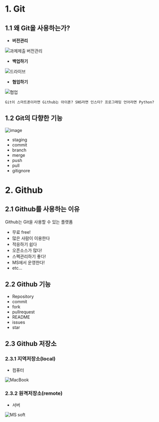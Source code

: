 # 1. Git

## 1.1 왜 Git을 사용하는가?
- **버전관리**

![과제제출 버전관리](https://user-images.githubusercontent.com/54783158/158599198-0f888baf-5623-4eb4-a354-b110d0089a95.jpg)
- **백업하기**

![드라이브](https://user-images.githubusercontent.com/54783158/158599155-74431b92-9bfb-4824-a840-ac2e756e8395.png)
- **협업하기**

![협업](https://user-images.githubusercontent.com/54783158/158599182-4f0a8e9c-df92-4f61-86ae-41f09529203f.jpg)
```
Git이 스마트폰이라면 Github는 아이폰? SNS라면 인스타? 프로그래밍 언어라면 Python?
```

## 1.2 Git의 다향한 기능

![image](https://user-images.githubusercontent.com/54783158/158599140-6dd3b851-c84e-4954-8ac5-646d4d72cfed.png)
- staging
- commit
- branch
- merge
- push
- pull
- gitignore

# 2. Github

## 2.1 Github를 사용하는 이유
Github는 Git을 사용할 수 있는 플랫폼
- 무료 free!
- 많은 사람이 이용한다
- 적응하기 쉽다
- 오픈소스가 많다!
- 스펙관리하기 좋다!
- MS에서 운영한다!
- etc...

## 2.2 Github 기능
- Repository
- commit
- fork
- pullrequest
- README
- issues
- star

## 2.3 Github 저장소

### 2.3.1 지역저장소(local)
- 컴퓨터

![MacBook]()
### 2.3.2 원격저장소(remote)
- 서버

![MS soft]()



